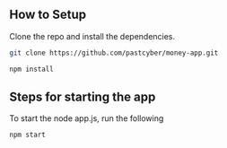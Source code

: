 
## How to Setup

Clone the repo and install the dependencies.

```bash
git clone https://github.com/pastcyber/money-app.git
```

```bash
npm install
```

## Steps for starting the app

To start the node app.js, run the following

```bash
npm start
```


